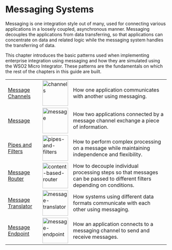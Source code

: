 # Messaging Systems

Messaging is one integration style out of many, used for connecting various applications in a loosely coupled, asynchronous manner. Messaging decouples the applications from data transferring, so that applications can concentrate on data and related logic while the messaging system handles the transferring of data.

This chapter introduces the basic patterns used when implementing enterprise integration using messaging and how they are simulated using the WSO2 Micro Integrator. These patterns are the fundamentals on which the rest of the chapters in this guide are built.

<table>
    <tr>
        <td><a href="{{base_path}}/learn/enterprise-integration-patterns/messaging-systems/message-channels">Message Channels</a></td>
        <td><a href="{{base_path}}/assets/img/learn/enterprise-integration-patterns/channels.png"><img src="{{base_path}}/assets/img/learn/enterprise-integration-patterns/channels.png" alt="channels" width="80"></a></td>
        <td>How one application communicates with another using messaging.</td>
    </tr>
    <tr>
        <td><a href="{{base_path}}/learn/enterprise-integration-patterns/messaging-systems/message">Message</a></td>
        <td><a href="{{base_path}}/assets/img/learn/enterprise-integration-patterns/message.png"><img src="{{base_path}}/assets/img/learn/enterprise-integration-patterns/message.png" alt="message" width="80"></a></td>
        <td>How two applications connected by a message channel exchange a piece of information.</td>
    </tr>
    <tr>
        <td><a href="{{base_path}}/learn/enterprise-integration-patterns/messaging-systems/pipes-and-filters">Pipes and Filters</a></td>
        <td><a href="{{base_path}}/assets/img/learn/enterprise-integration-patterns/pipes-and-filters-icon.gif"><img src="{{base_path}}/assets/img/learn/enterprise-integration-patterns/pipes-and-filters-icon.gif" alt="pipes-and-filters" width="80"></a></td>
        <td>How to perform complex processing on a message while maintaining independence and flexibility.</td>
    </tr>
    <tr>
        <td><a href="{{base_path}}/learn/enterprise-integration-patterns/messaging-systems/message-router">Message Router</a></td>
        <td><a href="{{base_path}}/assets/img/learn/enterprise-integration-patterns/content-based-router-icon.gif"><img src="{{base_path}}/assets/img/learn/enterprise-integration-patterns/content-based-router-icon.gif" alt="content-based-router" width="80"></a></td>
        <td>How to decouple individual processing steps so that messages can be passed to different filters depending on conditions.</td>
    </tr>
    <tr>
        <td><a href="{{base_path}}/learn/enterprise-integration-patterns/messaging-systems/message-translator">Message Translator</a></td>
        <td><a href="{{base_path}}/assets/img/learn/enterprise-integration-patterns/message-translator-icon.gif"><img src="{{base_path}}/assets/img/learn/enterprise-integration-patterns/message-translator-icon.gif" alt="message-translator" width="80"></a></td>
        <td>How systems using different data formats communicate with each other using messaging.</td>
    </tr>
    <tr>
        <td><a href="{{base_path}}/learn/enterprise-integration-patterns/messaging-systems/message-endpoint">Message Endpoint</a></td>
        <td><a href="{{base_path}}/assets/img/learn/enterprise-integration-patterns/message-endpoint.png"><img src="{{base_path}}/assets/img/learn/enterprise-integration-patterns/message-endpoint.png" alt="message-endpoint" width="80"></a></td>
        <td>How an application connects to a messaging channel to send and receive messages.</td>
    </tr>
</table>

